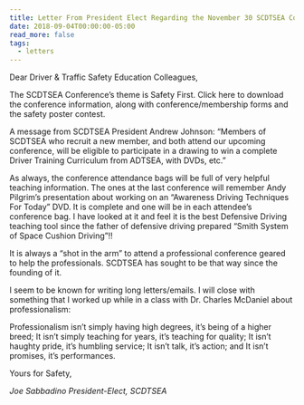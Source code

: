 ```yaml
---
title: Letter From President Elect Regarding the November 30 SCDTSEA Conference
date: 2018-09-04T00:00:00-05:00
read_more: false
tags:
  - letters
---
```

Dear Driver & Traffic Safety Education Colleagues,

The SCDTSEA Conference’s theme is Safety First. Click here to download the conference information, along with conference/membership forms and the safety poster contest.

A message from SCDTSEA President Andrew Johnson:
&ldquo;Members of SCDTSEA who recruit a new member, and both attend our upcoming conference, will be eligible to participate in a drawing to win a complete Driver Training Curriculum from ADTSEA, with DVDs, etc.&rdquo;

As always, the conference attendance bags will be full of very helpful teaching information. The ones at the last conference will remember Andy Pilgrim’s presentation about working on an &ldquo;Awareness Driving Techniques For Today&rdquo; DVD. It is complete and one will be in each attendee’s conference bag. I have looked at it and feel it is the best Defensive Driving teaching tool since the father of defensive driving prepared &ldquo;Smith System of Space Cushion Driving&rdquo;!!

It is always a &ldquo;shot in the arm&rdquo; to attend a professional conference geared to help the professionals. SCDTSEA has sought to be that way since the founding of it.

I seem to be known for writing long letters/emails. I will close with something that I worked up while in a class with Dr. Charles McDaniel about professionalism:

Professionalism isn’t simply having high degrees, it’s being of a higher breed;
It isn’t simply teaching for years, it’s teaching for quality;
It isn’t haughty pride, it’s humbling service;
It isn’t talk, it’s action; and
It isn’t promises, it’s performances.

Yours for Safety,

*Joe Sabbadino*
*President-Elect, SCDTSEA*

